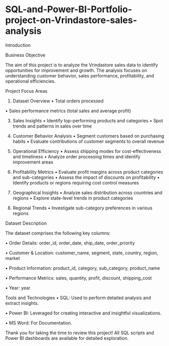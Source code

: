 # SQL-and-Power-BI-Portfolio-project-on-Vrindastore-sales-analysis

Introduction

Business Objective

The aim of this project is to analyze the Vrindastore sales data to identify opportunities for improvement and growth. The analysis focuses on understanding customer behavior, sales performance, profitability, and operational efficiencies.

Project Focus Areas

1. Dataset Overview
•	Total orders processed

•	Sales performance metrics (total sales and average profit)

3. Sales Insights
•	Identify top-performing products and categories
•	Spot trends and patterns in sales over time

4. Customer Behavior Analysis
•	Segment customers based on purchasing habits
•	Evaluate contributions of customer segments to overall revenue

5. Operational Efficiency
•	Assess shipping modes for cost-effectiveness and timeliness
• Analyze order processing times and identify improvement areas

6. Profitability Metrics
•	Evaluate profit margins across product categories and sub-categories
•	Assess the impact of discounts on profitability
•	Identify products or regions requiring cost control measures

7. Geographical Insights
•	Analyze sales distribution across countries and regions
•	Explore state-level trends in product categories

8. Regional Trends
•	Investigate sub-category preferences in various regions

Dataset Description

The dataset comprises the following key columns:

•	Order Details: order_id, order_date, ship_date, order_priority

•	Customer & Location: customer_name, segment, state, country, region, market

•	Product Information: product_id, category, sub_category, product_name

•	Performance Metrics: sales, quantity, profit, discount, shipping_cost

•	Year: year

Tools and Technologies
•	SQL: Used to perform detailed analysis and extract insights.

•	Power BI: Leveraged for creating interactive and insightful visualizations.

•	MS Word: For Documentation.

Thank you for taking the time to review this project! All SQL scripts and Power BI dashboards are available for detailed exploration.









